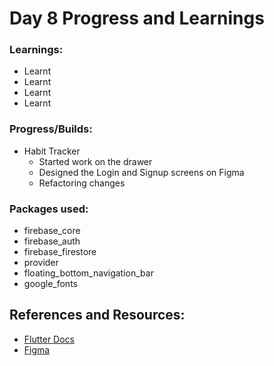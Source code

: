 # Day 8 Progress and Learnings

### Learnings:
- Learnt
- Learnt
- Learnt
- Learnt

### Progress/Builds:
- Habit Tracker
  - Started work on the drawer
  - Designed the Login and Signup screens on Figma
  - Refactoring changes

### Packages used:
- firebase_core
- firebase_auth
- firebase_firestore
- provider
- floating_bottom_navigation_bar
- google_fonts

## References and Resources:
- [Flutter Docs](https://docs.flutter.dev/)
- [Figma](https://www.figma.com)
